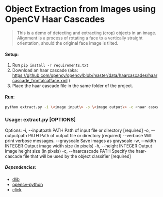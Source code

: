 Object Extraction from Images using OpenCV Haar Cascades
===

> This is a demo of detecting and extracting (crop) objects in an image.
Alignment is a process of rotating a face to a vertically straight orientation, should the original face image is tilted.

#### Setup:
1. Run `pip install -r requirements.txt`
2. Download an haar cascade (aka: https://github.com/opencv/opencv/blob/master/data/haarcascades/haarcascade_frontalcatface.xml )
3. Place the haar cascade file in the same folder of the project.

#### Run:
```bash
python extract.py -i \<image input\> -o \<image output\> -c <haar cascade file>
```

### Usage: extract.py [OPTIONS]

Options:
  -i, --inputpath PATH    Path of input file or directory  [required]
  -o, --outputpath PATH   Path of output file or directory  [required]
  --verbose               Will print verbose messages.
  --grayscale             Save images as grayscale
  -w, --width INTEGER     Output image width size (in pixels)
  -h, --height INTEGER    Output image height size (in pixels)
  -c, --haarcascade PATH  Specify the haar-cascade file that will be used by
                          the object classifier  [required]



##### Dependencies:
- [dlib](http://dlib.net/)
- [opencv-python](http://docs.opencv.org/3.0-beta/doc/py_tutorials/py_tutorials.html)
- [click](https://click.palletsprojects.com/en/7.x/)
